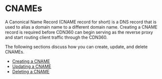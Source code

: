 # CNAMEs 

A Canonical Name Record (CNAME record for short) is a DNS record that is used to alias a domain name to a different domain name. Creating a CNAME record is required before CDN360 can begin serving as the reverse proxy and start routing client traffic through the CDN360.

The following sections discuss how you can create, update, and delete CNAMEs.

- [Creating a CNAME](</docs/portal/cnames/creating-cname.md>)
- [Updating a CNAME](</docs/portal/cnames/editing-cname.md>)
- [Deleting a CNAME](</docs/portal/cnames/deleting-cname.md>)
